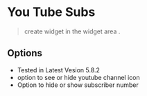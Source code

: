 # You Tube Subs
> create widget in the widget area .

## Options
 * Tested in Latest Vesion 5.8.2
 * option to see or hide youtube channel icon
 * Option to hide or show subscriber number
 
 
